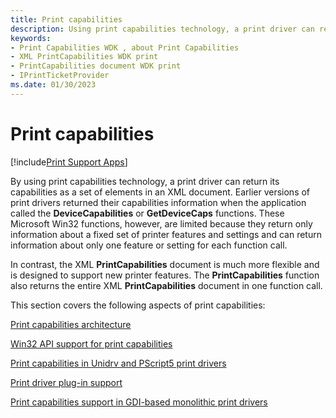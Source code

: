 ```yaml
---
title: Print capabilities
description: Using print capabilities technology, a print driver can return its capabilities as a set of elements in an XML document.
keywords:
- Print Capabilities WDK , about Print Capabilities
- XML PrintCapabilities WDK print
- PrintCapabilities document WDK print
- IPrintTicketProvider
ms.date: 01/30/2023
---
```


# Print capabilities

[!include[Print Support Apps](../includes/print-support-apps.md)]

By using print capabilities technology, a print driver can return its capabilities as a set of elements in an XML document. Earlier versions of print drivers returned their capabilities information when the application called the **DeviceCapabilities** or **GetDeviceCaps** functions. These Microsoft Win32 functions, however, are limited because they return only information about a fixed set of printer features and settings and can return information about only one feature or setting for each function call.

In contrast, the XML **PrintCapabilities** document is much more flexible and is designed to support new printer features. The **PrintCapabilities** function also returns the entire XML **PrintCapabilities** document in one function call.

This section covers the following aspects of print capabilities:

[Print capabilities architecture](print-capabilities-architecture.md)

[Win32 API support for print capabilities](win32-api-support-for-print-capabilities.md)

[Print capabilities in Unidrv and PScript5 print drivers](print-capabilities-in-unidrv-and-pscript5-print-drivers.md)

[Print driver plug-in support](print-driver-plug-in-support.md)

[Print capabilities support in GDI-based monolithic print drivers](print-capabilities-support-in-gdi-based--monolithic-print-drivers.md)
